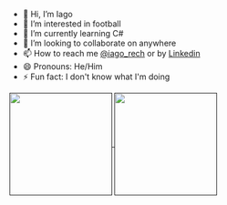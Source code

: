 - 👋 Hi, I’m Iago
- 👀 I’m interested in football
- 🌱 I’m currently learning C#
- 💞️ I’m looking to collaborate on anywhere
- 📫 How to reach me [@iago_rech](https://www.instagram.com/iago_rech/) or by [Linkedin](www.linkedin.com/in/iago-rech-tramontin-ba3106227)
- 😄 Pronouns: He/Him
- ⚡ Fun fact: I don't know what I'm doing

<!---
I4g0m1t0/I4g0m1t0 is a ✨ special ✨ repository because its `README.md` (this file) appears on your GitHub profile.
You can click the Preview link to take a look at your changes.
--->

<a href="">
  <img height=180 align="center" src="https://github-readme-stats.vercel.app/api?username=I4g0m1t0&show_icons=true&theme=dark" />
</a>
<a href="">
  <img height=180 widht=200 align="center" src="https://github-readme-stats.vercel.app/api/top-langs?username=I4g0m1t0&layout=compact&langs_count=8&theme=dark" />
</a>
